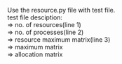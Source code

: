 Use the resource.py file with test file.<br />
test file desciption:<br />
=> no. of resources(line 1)<br />
=> no. of processes(line 2)<br />
=> resource maximum matrix(line 3)<br />
=> maximum matrix<br />
=> allocation matrix<br />
